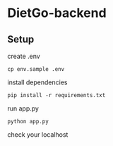 # DietGo-backend

## Setup

create .env

    cp env.sample .env

install dependencies

    pip install -r requirements.txt
    
run app.py

    python app.py
    
check your localhost